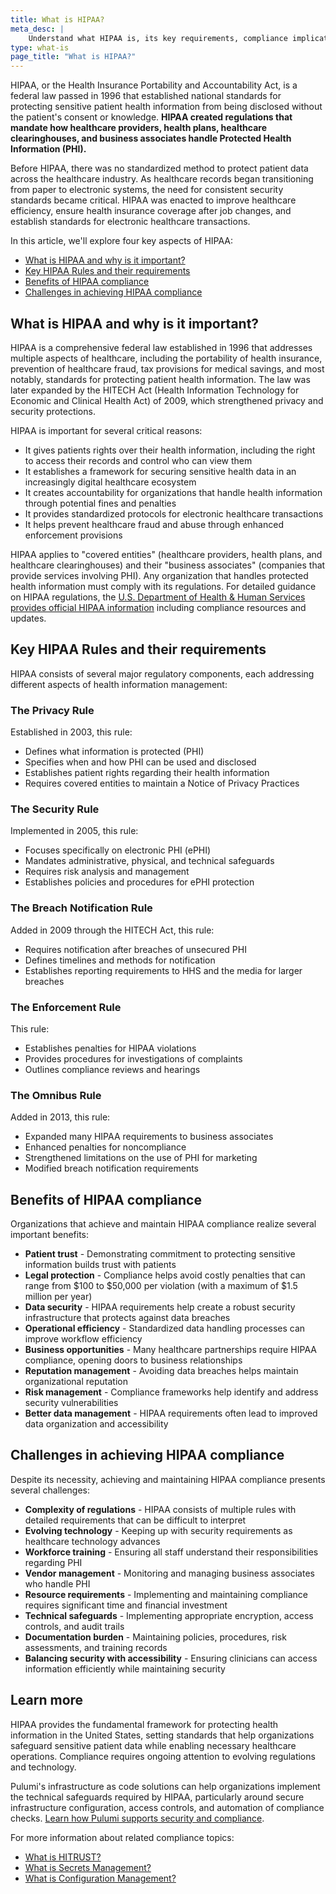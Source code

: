 ```yaml
---
title: What is HIPAA?
meta_desc: |
    Understand what HIPAA is, its key requirements, compliance implications for healthcare organizations, and how technology can help meet HIPAA standards.
type: what-is
page_title: "What is HIPAA?"
---
```


HIPAA, or the Health Insurance Portability and Accountability Act, is a federal law passed in 1996 that established national standards for protecting sensitive patient health information from being disclosed without the patient's consent or knowledge. **HIPAA created regulations that mandate how healthcare providers, health plans, healthcare clearinghouses, and business associates handle Protected Health Information (PHI).**

Before HIPAA, there was no standardized method to protect patient data across the healthcare industry. As healthcare records began transitioning from paper to electronic systems, the need for consistent security standards became critical. HIPAA was enacted to improve healthcare efficiency, ensure health insurance coverage after job changes, and establish standards for electronic healthcare transactions.

In this article, we'll explore four key aspects of HIPAA:

* [What is HIPAA and why is it important?](#what-is-hipaa-and-why-is-it-important)
* [Key HIPAA Rules and their requirements](#key-hipaa-rules-and-their-requirements)
* [Benefits of HIPAA compliance](#benefits-of-hipaa-compliance)
* [Challenges in achieving HIPAA compliance](#challenges-in-achieving-hipaa-compliance)

## What is HIPAA and why is it important?

HIPAA is a comprehensive federal law established in 1996 that addresses multiple aspects of healthcare, including the portability of health insurance, prevention of healthcare fraud, tax provisions for medical savings, and most notably, standards for protecting patient health information. The law was later expanded by the HITECH Act (Health Information Technology for Economic and Clinical Health Act) of 2009, which strengthened privacy and security protections.

HIPAA is important for several critical reasons:

* It gives patients rights over their health information, including the right to access their records and control who can view them
* It establishes a framework for securing sensitive health data in an increasingly digital healthcare ecosystem
* It creates accountability for organizations that handle health information through potential fines and penalties
* It provides standardized protocols for electronic healthcare transactions
* It helps prevent healthcare fraud and abuse through enhanced enforcement provisions

HIPAA applies to "covered entities" (healthcare providers, health plans, and healthcare clearinghouses) and their "business associates" (companies that provide services involving PHI). Any organization that handles protected health information must comply with its regulations. For detailed guidance on HIPAA regulations, the [U.S. Department of Health & Human Services provides official HIPAA information](https://www.hhs.gov/hipaa/index.html) including compliance resources and updates.

## Key HIPAA Rules and their requirements

HIPAA consists of several major regulatory components, each addressing different aspects of health information management:

### The Privacy Rule

Established in 2003, this rule:

* Defines what information is protected (PHI)
* Specifies when and how PHI can be used and disclosed
* Establishes patient rights regarding their health information
* Requires covered entities to maintain a Notice of Privacy Practices

### The Security Rule

Implemented in 2005, this rule:

* Focuses specifically on electronic PHI (ePHI)
* Mandates administrative, physical, and technical safeguards
* Requires risk analysis and management
* Establishes policies and procedures for ePHI protection

### The Breach Notification Rule

Added in 2009 through the HITECH Act, this rule:

* Requires notification after breaches of unsecured PHI
* Defines timelines and methods for notification
* Establishes reporting requirements to HHS and the media for larger breaches

### The Enforcement Rule

This rule:

* Establishes penalties for HIPAA violations
* Provides procedures for investigations of complaints
* Outlines compliance reviews and hearings

### The Omnibus Rule

Added in 2013, this rule:

* Expanded many HIPAA requirements to business associates
* Enhanced penalties for noncompliance
* Strengthened limitations on the use of PHI for marketing
* Modified breach notification requirements

## Benefits of HIPAA compliance

Organizations that achieve and maintain HIPAA compliance realize several important benefits:

* **Patient trust** - Demonstrating commitment to protecting sensitive information builds trust with patients
* **Legal protection** - Compliance helps avoid costly penalties that can range from $100 to $50,000 per violation (with a maximum of $1.5 million per year)
* **Data security** - HIPAA requirements help create a robust security infrastructure that protects against data breaches
* **Operational efficiency** - Standardized data handling processes can improve workflow efficiency
* **Business opportunities** - Many healthcare partnerships require HIPAA compliance, opening doors to business relationships
* **Reputation management** - Avoiding data breaches helps maintain organizational reputation
* **Risk management** - Compliance frameworks help identify and address security vulnerabilities
* **Better data management** - HIPAA requirements often lead to improved data organization and accessibility

## Challenges in achieving HIPAA compliance

Despite its necessity, achieving and maintaining HIPAA compliance presents several challenges:

* **Complexity of regulations** - HIPAA consists of multiple rules with detailed requirements that can be difficult to interpret
* **Evolving technology** - Keeping up with security requirements as healthcare technology advances
* **Workforce training** - Ensuring all staff understand their responsibilities regarding PHI
* **Vendor management** - Monitoring and managing business associates who handle PHI
* **Resource requirements** - Implementing and maintaining compliance requires significant time and financial investment
* **Technical safeguards** - Implementing appropriate encryption, access controls, and audit trails
* **Documentation burden** - Maintaining policies, procedures, risk assessments, and training records
* **Balancing security with accessibility** - Ensuring clinicians can access information efficiently while maintaining security

## Learn more

HIPAA provides the fundamental framework for protecting health information in the United States, setting standards that help organizations safeguard sensitive patient data while enabling necessary healthcare operations. Compliance requires ongoing attention to evolving regulations and technology.

Pulumi's infrastructure as code solutions can help organizations implement the technical safeguards required by HIPAA, particularly around secure infrastructure configuration, access controls, and automation of compliance checks. [Learn how Pulumi supports security and compliance](/docs/iac/using-pulumi/crossguard/).

For more information about related compliance topics:

* [What is HITRUST?](/what-is/what-is-hitrust)
* [What is Secrets Management?](/what-is/what-is-secrets-management)
* [What is Configuration Management?](/what-is/what-is-configuration-management)
